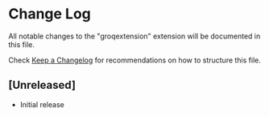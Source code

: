 # Change Log

All notable changes to the "groqextension" extension will be documented in this file.

Check [Keep a Changelog](http://keepachangelog.com/) for recommendations on how to structure this file.

## [Unreleased]

- Initial release